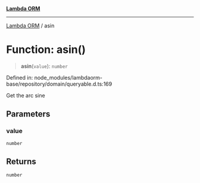 [**Lambda ORM**](../README.md)

***

[Lambda ORM](../README.md) / asin

# Function: asin()

> **asin**(`value`): `number`

Defined in: node\_modules/lambdaorm-base/repository/domain/queryable.d.ts:169

Get the arc sine

## Parameters

### value

`number`

## Returns

`number`
